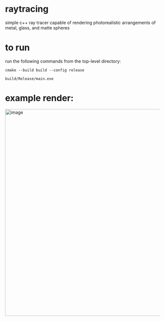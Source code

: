 # raytracing

simple c++ ray tracer capable of rendering photorealistic arrangements of metal, glass, and matte spheres

# to run

run the following commands from the top-level directory: 

```
cmake --build build --config release

build/Release/main.exe
```

# example render:
<img width="1200" height="675" alt="image" src="https://github.com/user-attachments/assets/8580c88f-09d7-40ca-8481-4877393d8bc4" />

